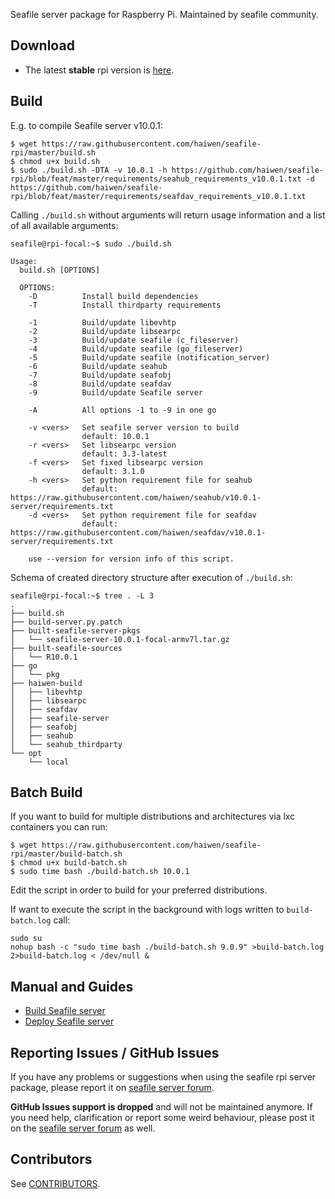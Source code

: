 Seafile server package for Raspberry Pi. Maintained by seafile community.

## Download

- The latest **stable** rpi version is [here](https://github.com/haiwen/seafile-rpi/releases/latest).

## Build

E.g. to compile Seafile server v10.0.1:

```shell
$ wget https://raw.githubusercontent.com/haiwen/seafile-rpi/master/build.sh
$ chmod u+x build.sh
$ sudo ./build.sh -DTA -v 10.0.1 -h https://github.com/haiwen/seafile-rpi/blob/feat/master/requirements/seahub_requirements_v10.0.1.txt -d https://github.com/haiwen/seafile-rpi/blob/feat/master/requirements/seafdav_requirements_v10.0.1.txt
```

Calling `./build.sh` without arguments will return usage information and a list of all available arguments:

```shell
seafile@rpi-focal:~$ sudo ./build.sh

Usage:
  build.sh [OPTIONS]

  OPTIONS:
    -D          Install build dependencies
    -T          Install thirdparty requirements

    -1          Build/update libevhtp
    -2          Build/update libsearpc
    -3          Build/update seafile (c_fileserver)
    -4          Build/update seafile (go_fileserver)
    -5          Build/update seafile (notification_server)
    -6          Build/update seahub
    -7          Build/update seafobj
    -8          Build/update seafdav
    -9          Build/update Seafile server

    -A          All options -1 to -9 in one go

    -v <vers>   Set seafile server version to build
                default: 10.0.1
    -r <vers>   Set libsearpc version
                default: 3.3-latest
    -f <vers>   Set fixed libsearpc version
                default: 3.1.0
    -h <vers>   Set python requirement file for seahub
                default: https://raw.githubusercontent.com/haiwen/seahub/v10.0.1-server/requirements.txt
    -d <vers>   Set python requirement file for seafdav
                default: https://raw.githubusercontent.com/haiwen/seafdav/v10.0.1-server/requirements.txt

    use --version for version info of this script.
```

Schema of created directory structure after execution of `./build.sh`:

```
seafile@rpi-focal:~$ tree . -L 3
.
├── build.sh
├── build-server.py.patch
├── built-seafile-server-pkgs
│   └── seafile-server-10.0.1-focal-armv7l.tar.gz
├── built-seafile-sources
│   └── R10.0.1
├── go
│   └── pkg
├── haiwen-build
│   ├── libevhtp
│   ├── libsearpc
│   ├── seafdav
│   ├── seafile-server
│   ├── seafobj
│   ├── seahub
│   └── seahub_thirdparty
└── opt
    └── local
```

## Batch Build

If you want to build for multiple distributions and architectures via lxc containers you can run:

```shell
$ wget https://raw.githubusercontent.com/haiwen/seafile-rpi/master/build-batch.sh
$ chmod u+x build-batch.sh
$ sudo time bash ./build-batch.sh 10.0.1
```

Edit the script in order to build for your preferred distributions.

If want to execute the script in the background with logs written to `build-batch.log` call:
```shell
sudo su
nohup bash -c "sudo time bash ./build-batch.sh 9.0.9" >build-batch.log 2>build-batch.log < /dev/null &
```

## Manual and Guides

- [Build Seafile server](https://manual.seafile.com/build_seafile/rpi/)
- [Deploy Seafile server](https://manual.seafile.com/deploy/)

## Reporting Issues / GitHub Issues

If you have any problems or suggestions when using the seafile rpi server package, please report it
on [seafile server forum](https://forum.seafile.com/).

**GitHub Issues support is dropped** and will not be maintained anymore. If you need help, clarification or report some
weird behaviour, please post it on the [seafile server forum](https://forum.seafile.com/) as well.

## Contributors

See [CONTRIBUTORS](https://github.com/haiwen/seafile-rpi/graphs/contributors).
